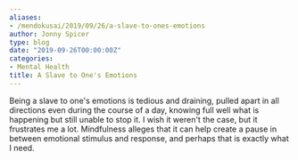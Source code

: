 ```yaml
---
aliases:
- /mendokusai/2019/09/26/a-slave-to-ones-emotions
author: Jonny Spicer
type: blog
date: "2019-09-26T00:00:00Z"
categories:
- Mental Health
title: A Slave to One's Emotions
---
```

Being a slave to one's emotions is tedious and draining, pulled apart in all directions even
during the course of a day, knowing full well what is happening but still unable to stop it. I
wish it weren't the case, but it frustrates me a lot. Mindfulness alleges that it can help
create a pause in between emotional stimulus and response, and perhaps that is exactly what I
need.
